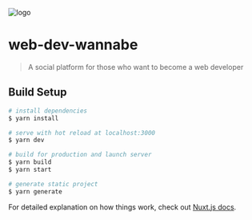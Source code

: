 ![logo](../master/static/apple-touch-icon.png)

# web-dev-wannabe

> A social platform for those who want to become a web developer

## Build Setup

```bash
# install dependencies
$ yarn install

# serve with hot reload at localhost:3000
$ yarn dev

# build for production and launch server
$ yarn build
$ yarn start

# generate static project
$ yarn generate
```

For detailed explanation on how things work, check out [Nuxt.js docs](https://nuxtjs.org).
